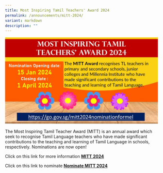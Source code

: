 ```yaml
---
title: Most Inspiring Tamil Teachers' Award 2024
permalink: /announcements/mitt-2024/
variant: markdown
description: ""
---
```

![](/images/Announcement/MITT_2024.JPG)

The Most Inspiring Tamil Teacher Award (MITT) is an annual award which seek to recognise Tamil Language teachers who have made significant contributions to the teaching and learning of Tamil Language in schools, respectively. Nominations are now open!
		 
Click on this link for more information <a href="https://www.moe.gov.sg/news/press-releases/20240115-open-for-nominations-most-inspiring-tamil-teachers-award-2024#:~:text=Open%20for%20Nominations%3A%20Most%20Inspiring%20Tamil%20Teachers'%20Award%202024&amp;text=1.,'%20(MITT)%20Award%202024." target="_blank"><b>MITT 2024</b></a>

Click on this link to nominate <a href="https://go.gov.sg/mitt2024nominationformel" target="_blank"><b>Nominate MITT 2024</b></a>